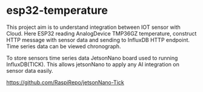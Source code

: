 # esp32-temperature

This project aim is to understand integration between IOT sensor with Cloud.  Here ESP32 reading AnalogDevice TMP36GZ temperature, construct HTTP message with sensor data and sending to 
InfluxDB HTTP endpoint. Time series data can be viewed  chronograph.

To store sensors time series data JetsonNano board used to running InfluxDB(TICK).  This allows jetsonNano to apply any AI integration on sensor data easily. 

https://github.com/RaspiRepo/jetsonNano-Tick

